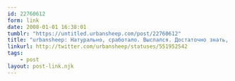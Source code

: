 ```yaml
---
id: 22760612
form: link
date: 2008-01-01 16:38:01
tumblr: "https://untitled.urbansheep.com/post/22760612"
title: "urbansheep: Натурально, сработало. Выспался. Достаточно знать, как работает внимание, мозг и сон, и иметь под рукой нужные инструменты. Офигеть."
linkurl: http://twitter.com/urbansheep/statuses/551952542
tags:
    - post
layout: post-link.njk
---
```


